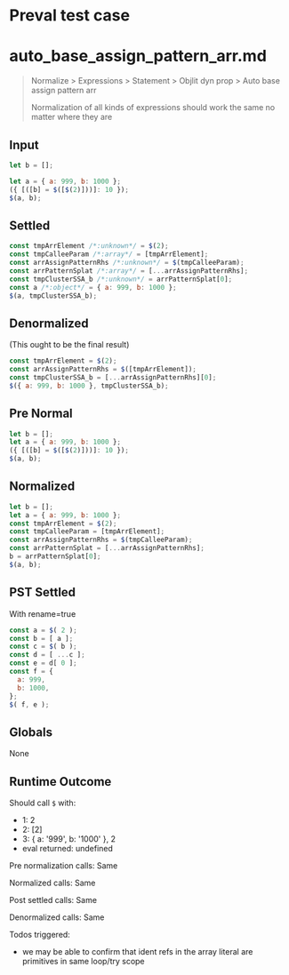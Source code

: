 # Preval test case

# auto_base_assign_pattern_arr.md

> Normalize > Expressions > Statement > Objlit dyn prop > Auto base assign pattern arr
>
> Normalization of all kinds of expressions should work the same no matter where they are

## Input

`````js filename=intro
let b = [];

let a = { a: 999, b: 1000 };
({ [([b] = $([$(2)]))]: 10 });
$(a, b);
`````

## Settled


`````js filename=intro
const tmpArrElement /*:unknown*/ = $(2);
const tmpCalleeParam /*:array*/ = [tmpArrElement];
const arrAssignPatternRhs /*:unknown*/ = $(tmpCalleeParam);
const arrPatternSplat /*:array*/ = [...arrAssignPatternRhs];
const tmpClusterSSA_b /*:unknown*/ = arrPatternSplat[0];
const a /*:object*/ = { a: 999, b: 1000 };
$(a, tmpClusterSSA_b);
`````

## Denormalized
(This ought to be the final result)

`````js filename=intro
const tmpArrElement = $(2);
const arrAssignPatternRhs = $([tmpArrElement]);
const tmpClusterSSA_b = [...arrAssignPatternRhs][0];
$({ a: 999, b: 1000 }, tmpClusterSSA_b);
`````

## Pre Normal


`````js filename=intro
let b = [];
let a = { a: 999, b: 1000 };
({ [([b] = $([$(2)]))]: 10 });
$(a, b);
`````

## Normalized


`````js filename=intro
let b = [];
let a = { a: 999, b: 1000 };
const tmpArrElement = $(2);
const tmpCalleeParam = [tmpArrElement];
const arrAssignPatternRhs = $(tmpCalleeParam);
const arrPatternSplat = [...arrAssignPatternRhs];
b = arrPatternSplat[0];
$(a, b);
`````

## PST Settled
With rename=true

`````js filename=intro
const a = $( 2 );
const b = [ a ];
const c = $( b );
const d = [ ...c ];
const e = d[ 0 ];
const f = {
  a: 999,
  b: 1000,
};
$( f, e );
`````

## Globals

None

## Runtime Outcome

Should call `$` with:
 - 1: 2
 - 2: [2]
 - 3: { a: '999', b: '1000' }, 2
 - eval returned: undefined

Pre normalization calls: Same

Normalized calls: Same

Post settled calls: Same

Denormalized calls: Same

Todos triggered:
- we may be able to confirm that ident refs in the array literal are primitives in same loop/try scope
